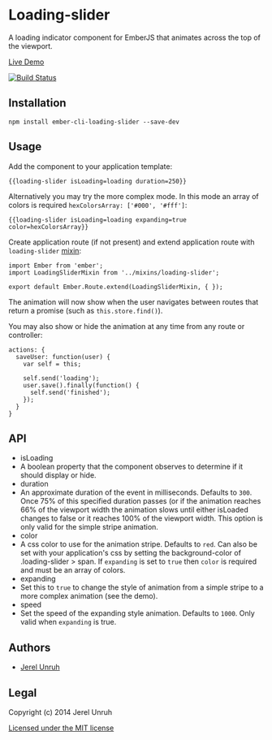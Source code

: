 # Loading-slider

A loading indicator component for EmberJS that animates across the top of the viewport.

[Live Demo](http://loading-slider.jerel.co/)

[![Build Status](https://travis-ci.org/jerel/ember-cli-loading-slider.svg?branch=master)](https://travis-ci.org/jerel/ember-cli-loading-slider)

## Installation

`npm install ember-cli-loading-slider --save-dev`

## Usage

Add the component to your application template:

    {{loading-slider isLoading=loading duration=250}}

Alternatively you may try the more complex mode. In this mode an array of colors
is required `hexColorsArray: ['#000', '#fff']`:

    {{loading-slider isLoading=loading expanding=true color=hexColorsArray}}

Create application route (if not present) and extend application route with `loading-slider` 
[mixin](https://github.com/jerel/ember-cli-loading-slider/blob/master/app/mixins/loading-slider.js):

    import Ember from 'ember';
    import LoadingSliderMixin from '../mixins/loading-slider';

    export default Ember.Route.extend(LoadingSliderMixin, { });

The animation will now show when the user navigates between routes that
return a promise (such as `this.store.find()`).

You may also show or hide the animation at any time from any route or controller:

    actions: {
      saveUser: function(user) {
        var self = this;

        self.send('loading');
        user.save().finally(function() {
          self.send('finished');
        });
      }
    }

## API

* isLoading
 * A boolean property that the component observes to determine if it should display or hide.
* duration
 * An approximate duration of the event in milliseconds. Defaults to `300`.
   Once 75% of this specified duration passes (or if the animation reaches 66%
   of the viewport width the animation slows until either isLoaded changes to
   false or it reaches 100% of the viewport width. This option is only valid for the
   simple stripe animation.
* color
 * A css color to use for the animation stripe. Defaults to `red`. Can also be
   set with your application's css by setting the background-color of
   .loading-slider > span. If `expanding` is set to `true` then `color` is required
   and must be an array of colors.
* expanding
 * Set this to `true` to change the style of animation from a simple stripe
   to a more complex animation (see the demo).
* speed
 * Set the speed of the expanding style animation. Defaults to `1000`. Only valid
   when `expanding` is true.

## Authors

* [Jerel Unruh](http://twitter.com/jerelunruh/)

## Legal

Copyright (c) 2014 Jerel Unruh

[Licensed under the MIT license](http://www.opensource.org/licenses/mit-license.php)

